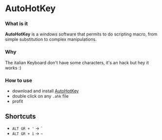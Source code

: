 # AutoHotKey

### What is it

__AutoHotKey__ is a _windows_ software that permits to do scripting macro, from simple substitution to complex manipulations.

### Why

The italian Keyboard don't have some characters, it's an hack but hey it works :)

### How to use

- download and install [AutoHotKey](https://autohotkey.com/download/ahk-install.exe)
- double click on any `.ahk` file
- profit 

## Shortcuts
- `ALT GR + '` -> `` ` ``
- `ALT GR + ì` -> `~`

